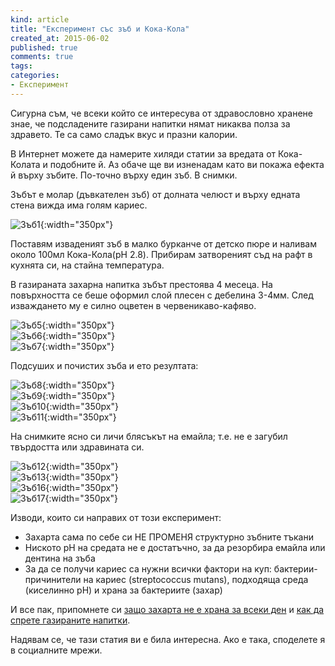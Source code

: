 ```yaml
---
kind: article
title: "Експеримент със зъб и Кока-Кола"
created_at: 2015-06-02
published: true
comments: true
tags:
categories:
- Експеримент
--- 
```

Сигурна съм, че всеки който се интересува от здравословно хранене знае, че подсладените газирани напитки нямат никаква полза за здравето. Те са само сладък вкус и празни калории.<br />

В Интернет можете да намерите хиляди статии за вредата от Кока-Колата и подобните й. Аз обаче ще ви изненадам като ви покажа ефекта й върху зъбите. По-точно върху един зъб. В снимки.<br />

Зъбът е молар (дъвкателен зъб) от долната челюст и върху едната стена вижда има голям кариес.<br />

<!-- more -->

![Зъб1](/images/posts/Tooth14.jpg){:width="350px"}<br />

Поставям изваденият зъб в малко бурканче от детско пюре и наливам около 100мл Кока-Кола(pH 2.8). Прибирам затвореният съд на рафт в кухнята си, на стайна температура.<br />

В газираната захарна напитка зъбът престоява 4 месеца. На повърхността се беше оформил слой плесен с дебелина 3-4мм. След изваждането му е силно оцветен в червеникаво-кафяво.<br />

![Зъб5](/images/posts/Tooth5.jpg){:width="350px"}<br />
![Зъб6](/images/posts/Tooth6.jpg){:width="350px"}<br />
![Зъб7](/images/posts/Tooth7.jpg){:width="350px"}<br />

Подсуших и почистих зъба и ето резултата:<br />

![Зъб8](/images/posts/Tooth8.jpg){:width="350px"}<br />
![Зъб9](/images/posts/Tooth9.jpg){:width="350px"}<br />
![Зъб10](/images/posts/Tooth10.jpg){:width="350px"}<br />
![Зъб11](/images/posts/Tooth11.jpg){:width="350px"}<br />

На снимките ясно си личи блясъкът на емайла; т.е. не е загубил твърдостта или здравината си.<br />

![Зъб12](/images/posts/Tooth12.jpg){:width="350px"}<br />
![Зъб13](/images/posts/Tooth13.jpg){:width="350px"}<br />
![Зъб16](/images/posts/Tooth16.jpg){:width="350px"}<br />
![Зъб17](/images/posts/Tooth17.jpg){:width="350px"}<br />

Изводи, които си направих от този експеримент:
- Захарта сама по себе си НЕ ПРОМЕНЯ структурно зъбните тъкани<br />
- Ниското pH на средата не е достатъчно, за да резорбира емайла или дентина на зъба<br />
- За да се получи кариес са нужни всички фактори на куп: бактерии-причинители на кариес (streptococcus mutans), подходяща среда (киселинно pH) и храна за бактериите (захар)<br />

И все пак, припомнете си [защо захарта не е храна за всеки ден](/blog/2014-05-05-наистина-ли-захарта-е-толкова-вредна/) и [как да спрете газираните напитки](/blog/2014-06-15-как-да-се-откажем-от-вредните-навици/).<br />

Надявам се, че тази статия ви е била интересна. Ако е така, споделете я в социалните мрежи.
